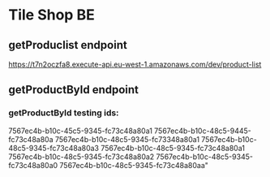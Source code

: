 # Tile Shop BE

## getProduclist endpoint
https://t7n2oczfa8.execute-api.eu-west-1.amazonaws.com/dev/product-list

## getProductById endpoint

### getProductById testing ids:
7567ec4b-b10c-45c5-9345-fc73c48a80a1
7567ec4b-b10c-48c5-9445-fc73c48a80a
7567ec4b-b10c-48c5-9345-fc73348a80a1
7567ec4b-b10c-48c5-9345-fc73c48a80a3
7567ec4b-b10c-48c5-9345-fc73c48a80a1
7567ec4b-b10c-48c5-9345-fc73c48a80a2
7567ec4b-b10c-48c5-9345-fc73c48a80a0
7567ec4b-b10c-48c5-9345-fc73c48a80aa"